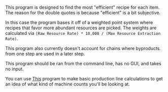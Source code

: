 This program is designed to find the most "efficient" recipe for each item. The reason for the double quotes is because "efficient" is a bit subjective.

In this case the program bases it off of a weighted point system where recipes that favor more abundant resources are picked. The weights are calculated via `(Raw Resource Rate) * 10,000 / (Max Resource Extraction Rate)`.

This program also currently doesn't account for chains where byproducts from one step are used in a later step.

This program should be ran from the command line, has no GUI, and takes no input.

You can use [This](https://github.com/nickolasbradham/Satisfactory-Planner) program to make basic production line calculations to get an idea of what kind of machine counts you'll be looking at.
